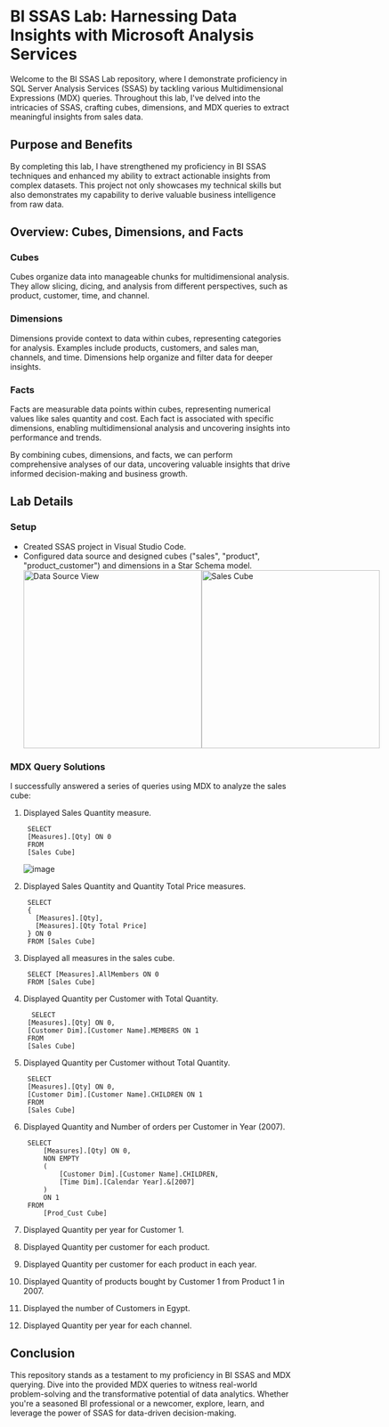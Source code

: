 # BI SSAS Lab: Harnessing Data Insights with Microsoft Analysis Services

Welcome to the BI SSAS Lab repository, where I demonstrate proficiency in SQL Server Analysis Services (SSAS) by tackling various Multidimensional Expressions (MDX) queries. Throughout this lab, I've delved into the intricacies of SSAS, crafting cubes, dimensions, and MDX queries to extract meaningful insights from sales data.

## Purpose and Benefits
By completing this lab, I have strengthened my proficiency in BI SSAS techniques and enhanced my ability to extract actionable insights from complex datasets. This project not only showcases my technical skills but also demonstrates my capability to derive valuable business intelligence from raw data. 

## Overview: Cubes, Dimensions, and Facts

### Cubes
Cubes organize data into manageable chunks for multidimensional analysis. They allow slicing, dicing, and analysis from different perspectives, such as product, customer, time, and channel.

### Dimensions
Dimensions provide context to data within cubes, representing categories for analysis. Examples include products, customers, and sales man, channels, and time. Dimensions help organize and filter data for deeper insights.

### Facts
Facts are measurable data points within cubes, representing numerical values like sales quantity and cost. Each fact is associated with specific dimensions, enabling multidimensional analysis and uncovering insights into performance and trends.

By combining cubes, dimensions, and facts, we can perform comprehensive analyses of our data, uncovering valuable insights that drive informed decision-making and business growth.

## Lab Details

### Setup
- Created SSAS project in Visual Studio Code.
- Configured data source and designed cubes ("sales", "product", "product_customer")  and dimensions in a Star Schema model.
  <div style="display:flex;">
    <img src="https://github.com/sarax0/SSAS-MDX-Sales-Data/assets/122404545/e90f3832-5203-435b-ad8a-51186cf44c95" alt="Data Source View" style="height:320px;">
    <img src="https://github.com/sarax0/SSAS-MDX-Sales-Data/assets/122404545/bd727ace-231e-4467-bb00-6f2692402cd3" alt="Sales Cube" style="height:320px;">
  </div>

### MDX Query Solutions
I successfully answered a series of queries using MDX to analyze the sales cube:

1. Displayed Sales Quantity measure.
   ```
    SELECT 
    [Measures].[Qty] ON 0
    FROM 
    [Sales Cube]
   ```
   ![image](https://github.com/sarax0/SSAS-MDX-Sales-Data/assets/122404545/dd1ec760-3685-4a79-b9d0-3bde95a18ab5)
   
2. Displayed Sales Quantity and Quantity Total Price measures.
   ```
    SELECT 
    {
      [Measures].[Qty],
      [Measures].[Qty Total Price]
    } ON 0
    FROM [Sales Cube]
   ```   
3. Displayed all measures in the sales cube.
   ```
    SELECT [Measures].AllMembers ON 0
    FROM [Sales Cube]
   ```
4. Displayed Quantity per Customer with Total Quantity.
   ```
     SELECT 
    [Measures].[Qty] ON 0,
    [Customer Dim].[Customer Name].MEMBERS ON 1
    FROM 
    [Sales Cube]
   ```

5. Displayed Quantity per Customer without Total Quantity.
   ```
    SELECT 
    [Measures].[Qty] ON 0,
    [Customer Dim].[Customer Name].CHILDREN ON 1
    FROM 
    [Sales Cube]
   ```
6. Displayed Quantity and Number of orders per Customer in Year (2007).
   ```
    SELECT
    	[Measures].[Qty] ON 0,
    	NON EMPTY
    	(
    		[Customer Dim].[Customer Name].CHILDREN,
    		[Time Dim].[Calendar Year].&[2007]
    	)
    	ON 1
    FROM 
    	[Prod_Cust Cube]
   ```
7. Displayed Quantity per year for Customer 1.
8. Displayed Quantity per customer for each product.
9. Displayed Quantity per customer for each product in each year.
10. Displayed Quantity of products bought by Customer 1 from Product 1 in 2007.
11. Displayed the number of Customers in Egypt.
12. Displayed Quantity per year for each channel.


## Conclusion

This repository stands as a testament to my proficiency in BI SSAS and MDX querying. Dive into the provided MDX queries to witness real-world problem-solving and the transformative potential of data analytics. Whether you're a seasoned BI professional or a newcomer, explore, learn, and leverage the power of SSAS for data-driven decision-making.


